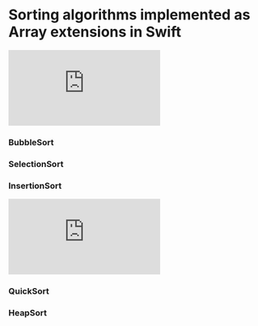 # Sorting algorithms implemented as Array extensions in Swift

![nsquared](http://latex.codecogs.com/gif.latex?O%28n%5E%7B2%7D%29)

### BubbleSort
### SelectionSort
### InsertionSort

![nlogn](http://latex.codecogs.com/gif.latex?O%28n%20%5Clog%20n%29)

### QuickSort
### HeapSort
